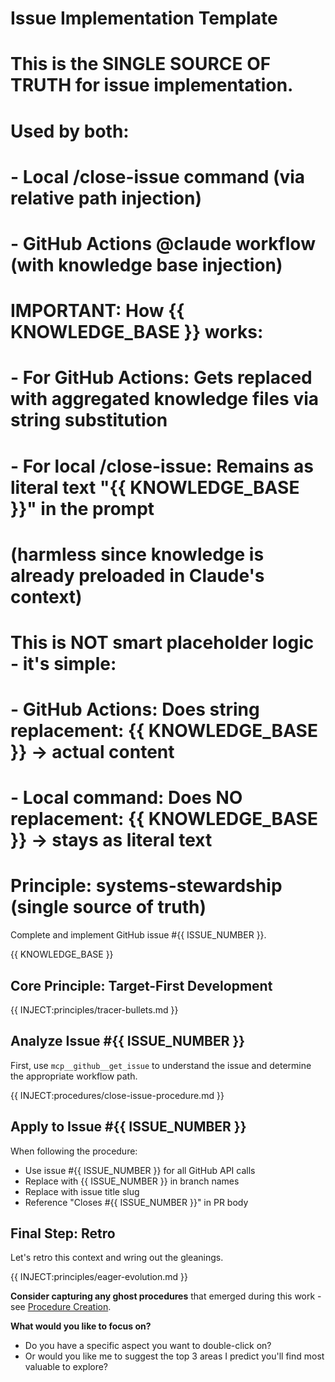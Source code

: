 # Issue Implementation Template
# 
# This is the SINGLE SOURCE OF TRUTH for issue implementation.
# Used by both:
# - Local /close-issue command (via relative path injection)
# - GitHub Actions @claude workflow (with knowledge base injection)
#
# IMPORTANT: How {{ KNOWLEDGE_BASE }} works:
# - For GitHub Actions: Gets replaced with aggregated knowledge files via string substitution
# - For local /close-issue: Remains as literal text "{{ KNOWLEDGE_BASE }}" in the prompt
#   (harmless since knowledge is already preloaded in Claude's context)
# 
# This is NOT smart placeholder logic - it's simple:
# - GitHub Actions: Does string replacement: {{ KNOWLEDGE_BASE }} → actual content
# - Local command: Does NO replacement: {{ KNOWLEDGE_BASE }} → stays as literal text
#
# Principle: systems-stewardship (single source of truth)

Complete and implement GitHub issue #{{ ISSUE_NUMBER }}.

{{ KNOWLEDGE_BASE }}
<!-- Note: If you see "{{ KNOWLEDGE_BASE }}" above as literal text, you're running locally and knowledge is already preloaded -->

## Core Principle: Target-First Development
{{ INJECT:principles/tracer-bullets.md }}

## Analyze Issue #{{ ISSUE_NUMBER }}
<!-- This template IS the procedure - executable documentation -->
First, use `mcp__github__get_issue` to understand the issue and determine the appropriate workflow path.

<!-- The injected procedure below provides decision matrices and workflow paths -->
{{ INJECT:procedures/close-issue-procedure.md }}

## Apply to Issue #{{ ISSUE_NUMBER }}
When following the procedure:
- Use issue #{{ ISSUE_NUMBER }} for all GitHub API calls
- Replace <NUMBER> with {{ ISSUE_NUMBER }} in branch names
- Replace <description> with issue title slug
- Reference "Closes #{{ ISSUE_NUMBER }}" in PR body

## Final Step: Retro
Let's retro this context and wring out the gleanings.

{{ INJECT:principles/eager-evolution.md }}

**Consider capturing any ghost procedures** that emerged during this work - see [Procedure Creation](knowledge/procedures/procedure-creation.md).

**What would you like to focus on?**
- Do you have a specific aspect you want to double-click on?
- Or would you like me to suggest the top 3 areas I predict you'll find most valuable to explore?